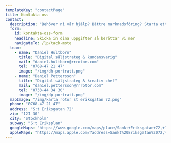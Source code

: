 ```yaml
---
templateKey: "contactPage"
title: Kontakta oss
contact:
  description: "Behöver ni vår hjälp? Bättre marknadsföring? Starta ett projekt, eller har du något annat på      hjärtat? Fyll i formuläret så hörs vi snart."
  form:
    id: kontakta-oss-form
    headline: Skicka in dina uppgifter så berättar vi mer
    navigateTo: /lp/tack-mote
  team:
    - name: "Daniel Hultborn"
      title: "Digital säljstrateg & kundansvarig"
      mail: "daniel.hultborn@rrrotor.com"
      tel: "0768-47 21 47"
      image: "/img/dh-portratt.png"
    - name: "Daniel Pettersson"
      title: "Digital säljstrateg & kreativ chef"
      mail: "daniel.pettersson@rrrotor.com"
      tel: "0733-44 34 30"
      image: "/img/dp-portratt.png"
  mapImage: "/img/karta rotor st eriksgatan 72.png"
  phone: "0768-47 21 47"
  address: "S:t Eriksgatan 72"
  zip: "121 30"
  city: "Stockholm"
  subway: "S:t Eriksplan"
  googleMaps: "https://www.google.com/maps/place/Sankt+Eriksgatan+72,+113+20+Stockholm"
  appleMaps: "https://maps.apple.com/?address=Sankt%20Eriksgatan%2072,%20113%2020%20Stockholm,%20Sverige"
---
```


